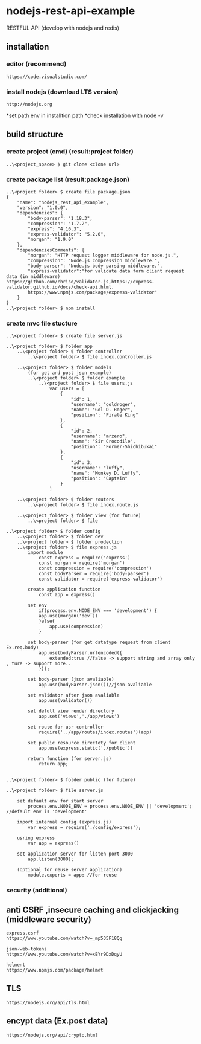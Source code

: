 # nodejs-rest-api-example
RESTFUL API (develop with nodejs and redis)

## installation
### editor (recommend)

    https://code.visualstudio.com/

### install nodejs (download LTS version)
   
    http://nodejs.org
    
   *set path env in installtion path
   *check installation with node -v

## build structure
### create project (cmd) (result:project folder)

    ..\<project_space> $ git clone <clone url>

### create package list (result:package.json)

    ..\<project folder> $ create file package.json
    {
        "name": "nodejs_rest_api_example",
        "version": "1.0.0",
        "dependencies": {
            "body-parser": "1.18.3",
            "compression": "1.7.2",
            "express": "4.16.3",
            "express-validator": "5.2.0",
            "morgan": "1.9.0"
        },
        "dependenciesComments": {
            "morgan": "HTTP request logger middleware for node.js.",
            "compression": "Node.js compression middleware.",
            "body-parser": "Node.js body parsing middleware.",
            "express-validator":"for validate data form client request data (in middleware) https://github.com/chriso/validator.js,https://express-validator.github.io/docs/check-api.html,
            https://www.npmjs.com/package/express-validator"
        }
    }
    ..\<project folder> $ npm install

### create mvc file stucture

    ..\<project folder> $ create file server.js

    ..\<project folder> $ folder app
        ..\<project folder> $ folder controller
            ..\<project folder> $ file index.controller.js

        ..\<project folder> $ folder models 
            (for get and post json example)
            ..\<project folder> $ folder example
                ..\<project folder> $ file users.js
                    var users = [
                        {
                            "id": 1,
                            "username": "goldroger",
                            "name": "Gol D. Roger",
                            "position": "Pirate King"
                        },
                        {
                            "id": 2,
                            "username": "mrzero",
                            "name": "Sir Crocodile",
                            "position": "Former-Shichibukai"
                        },
                        {
                            "id": 3,
                            "username": "luffy",
                            "name": "Monkey D. Luffy",
                            "position": "Captain"
                        }
                    ]

        ..\<project folder> $ folder routers
            ..\<project folder> $ file index.route.js

        ..\<project folder> $ folder view (for future)
            ..\<project folder> $ file

    ..\<project folder> $ folder config
        ..\<project folder> $ folder dev
        ..\<project folder> $ folder prodection
        ..\<project folder> $ file express.js
            import module
                const express = require('express')
                const morgan = require('morgan')
                const compression = require('compression')
                const bodyParser = require('body-parser')
                const validator = require('express-validator')

            create application function
                const app = express()

            set env
                if(process.env.NODE_ENV === 'development') {
                app.use(morgan('dev'))
                }else{
                    app.use(compression)
                }

            set body-parser (for get datatype request from client Ex.req.body)
                app.use(bodyParser.urlencoded({
                    extended:true //false -> support string and array only , ture -> support more..
                }));

            set body-parser (json avaliable)
                app.use(bodyParser.json())//json avaliable

            set validator after json avaliable
                app.use(validator())

            set defult view render directory
                app.set('views','./app/views')

            set route for usr controller
                require('../app/routes/index.routes')(app)

            set public resource directoty for client
                app.use(express.static('./public'))
            
            return function (for server.js)
                return app;


    ..\<project folder> $ folder public (for future)

    ..\<project folder> $ file server.js

        set default env for start server
            process.env.NODE_ENV = process.env.NODE_ENV || 'development'; //default env is 'development'

        import internal config (express.js)
            var express = require('./config/express');

        usring express
            var app = express()

        set application server for listen port 3000
            app.listen(3000);

        (optional for reuse server application)
            module.exports = app; //for reuse

### security (additional)

## anti CSRF ,insecure caching and clickjacking (middleware security)
    express.csrf
    https://www.youtube.com/watch?v=_mp535F18Qg

    json-web-tokens
    https://www.youtube.com/watch?v=xBYr9DxDqyU

    helment
    https://www.npmjs.com/package/helmet

## TLS
    https://nodejs.org/api/tls.html

## encypt data (Ex.post data)
    https://nodejs.org/api/crypto.html